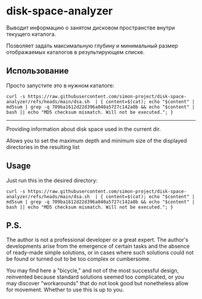 # disk-space-analyzer

Выводит информацию о занятом дисковом пространстве внутри текущего каталога.

Позволяет задать максимальную глубину и минимальный размер отображаемых каталогов в результирующем списке.

## Использование

Просто запустите это в нужном каталоге:
```
curl -s https://raw.githubusercontent.com/simon-project/disk-space-analyzer/refs/heads/main/dsa.sh  | { content=$(cat); echo "$content" | md5sum | grep -q 709ba1612d22d396a040a5727c142a8b && echo "$content" | bash || echo "MD5 checksum mismatch. Will not be executed."; }
```

* * * 

Providing information about disk space used in the current dir.

Allows you to set the maximum depth and minimum size of the displayed directories in the resulting list

## Usage

Just run this in the desired directory:
```
curl -s https://raw.githubusercontent.com/simon-project/disk-space-analyzer/refs/heads/main/dsa.sh  | { content=$(cat); echo "$content" | md5sum | grep -q 709ba1612d22d396a040a5727c142a8b && echo "$content" | bash || echo "MD5 checksum mismatch. Will not be executed."; }
```

## P.S.

The author is not a professional developer or a great expert.
The author's developments arise from the emergence of certain tasks and
the absence of ready-made simple solutions, or in cases where such
solutions could not be found or turned out to be too complex or
cumbersome.

You may find here a "bicycle," and not of the most successful design,
reinvented because standard solutions seemed too complicated, or you may
discover "workarounds" that do not look good but nonetheless allow for
movement. Whether to use this is up to you.

